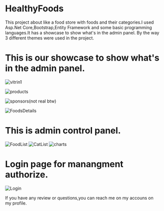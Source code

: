# HealthyFoods
This project about like a food store with foods and their categories.I used Asp.Net Core,Bootstrap,Entity Framework and some basic programming languages.It has a showcase to show what's in the admin panel. By the way 3 different themes were used in the project.


# This is our showcase to show what's in the admin panel. 
![vitrin1](https://user-images.githubusercontent.com/61347219/157825171-57a02c80-7950-4c92-99ac-4be41c6565ce.png)

![products](https://user-images.githubusercontent.com/61347219/157825295-b9ebfff6-d88b-4bd6-88aa-af2be2107188.png)

![sponsors(not real btw)](https://user-images.githubusercontent.com/61347219/157825315-eacfdd44-86f7-4f36-88fd-7820ac600afa.png)

![FoodsDetails](https://user-images.githubusercontent.com/61347219/157825400-4b369bad-69eb-4543-9ed2-47cfe800d721.png)

# This is admin control panel.
![FoodList](https://user-images.githubusercontent.com/61347219/157825483-28d104e8-2a48-4b6b-b5da-35466545c49b.png)
![CatList](https://user-images.githubusercontent.com/61347219/157825487-51ed8783-f767-4424-9992-bff529b97ec8.png)
![charts](https://user-images.githubusercontent.com/61347219/157825490-7dbd7e13-983f-41b8-b5a4-531bb77a1ca8.png)

# Login page for manangment authorize.
![Login](https://user-images.githubusercontent.com/61347219/157825612-b60d207a-bfdf-4dcd-b18d-741edebf44bf.png)


If you have any review or questions,you can reach me on my accouns on my profile.
